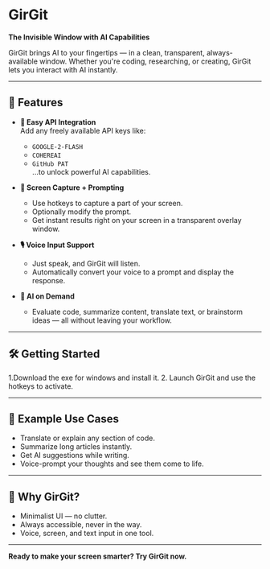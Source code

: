 # GirGit  
**The Invisible Window with AI Capabilities**

GirGit brings AI to your fingertips — in a clean, transparent, always-available window. Whether you're coding, researching, or creating, GirGit lets you interact with AI instantly.

---

## 🚀 Features

- **🔐 Easy API Integration**  
  Add any freely available API keys like:
  - `GOOGLE-2-FLASH`
  - `COHEREAI`
  - `GitHub PAT`  
  ...to unlock powerful AI capabilities.

- **🎯 Screen Capture + Prompting**  
  - Use hotkeys to capture a part of your screen.  
  - Optionally modify the prompt.  
  - Get instant results right on your screen in a transparent overlay window.

- **🎙️ Voice Input Support**  
  - Just speak, and GirGit will listen.  
  - Automatically convert your voice to a prompt and display the response.

- **🧠 AI on Demand**  
  - Evaluate code, summarize content, translate text, or brainstorm ideas — all without leaving your workflow.

---

## 🛠️ Getting Started

1.Download the exe for windows and install it.
2. Launch GirGit and use the hotkeys to activate.

---

## 🔑 Example Use Cases

- Translate or explain any section of code.
- Summarize long articles instantly.
- Get AI suggestions while writing.
- Voice-prompt your thoughts and see them come to life.

---

## 🧊 Why GirGit?

- Minimalist UI — no clutter.
- Always accessible, never in the way.
- Voice, screen, and text input in one tool.

---

**Ready to make your screen smarter? Try GirGit now.**

